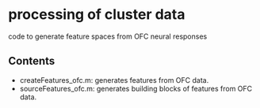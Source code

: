 # processing of cluster data
 code to generate feature spaces from OFC neural responses
 
 ## Contents 

+ createFeatures_ofc.m:     generates features from OFC data. 
+ sourceFeatures_ofc.m:     generates building blocks of features from OFC data.
